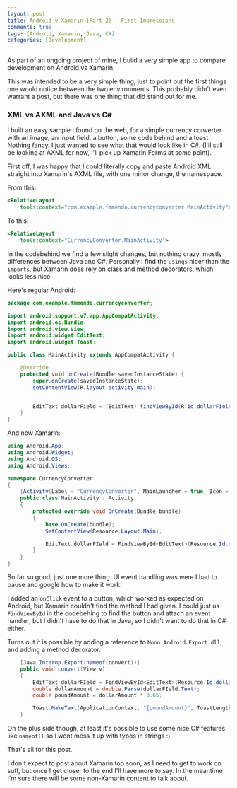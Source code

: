 ```yaml
---
layout: post
title: Android v Xamarin [Part 2] - First Impressions
comments: true
tags: [Android, Xamarin, Java, C#]
categories: [Development]
---
```


As part of an ongoing project of mine, I build a very simple app to compare development on Android vs Xamarin.

This was intended to be a very simple thing, just to point out the first things one would notice between the two environments. This probably didn't even warrant a post, but there was one thing that did stand out for me.<!--more--> 

### XML vs AXML and Java vs C&#35;

I built an easy sample I found on the web, for a simple currency converter with an image, an input field, a button, some code behind and a toast. Nothing fancy. I just wanted to see what that would look like in C#. (I'll still be looking at AXML for now, I'll pick up Xamarin.Forms at some point).

First off, I was happy that I could literally copy and paste Android XML straight into Xamarin's AXML file, with one minor change, the namespace.

From this:
```xml
<RelativeLayout 
    tools:context="com.example.fmmendo.currencyconverter.MainActivity">
```

To this:
```xml
<RelativeLayout 
    tools:context="CurrencyConverter.MainActivity">
```

In the codebehind we find a few slight changes, but nothing crazy, mostly differences between Java and C#. Personally I find the `usings` nicer than the `imports`, but Xamarin does rely on class and method decorators, which looks less nice.

Here's regular Android:
```java
package com.example.fmmendo.currencyconverter;

import android.support.v7.app.AppCompatActivity;
import android.os.Bundle;
import android.view.View;
import android.widget.EditText;
import android.widget.Toast;

public class MainActivity extends AppCompatActivity {

    @Override
    protected void onCreate(Bundle savedInstanceState) {
        super.onCreate(savedInstanceState);
        setContentView(R.layout.activity_main);


        EditText dollarField = (EditText) findViewById(R.id.dollarField);
    }
}
```

And now Xamarin:
```cs
using Android.App;
using Android.Widget;
using Android.OS;
using Android.Views;

namespace CurrencyConverter
{
    [Activity(Label = "CurrencyConverter", MainLauncher = true, Icon = "@drawable/icon")]
    public class MainActivity : Activity
    {
        protected override void OnCreate(Bundle bundle)
        {
            base.OnCreate(bundle);
            SetContentView(Resource.Layout.Main);

            EditText dollarFIeld = FindViewById<EditText>(Resource.Id.dollarField);
        }
    }
}
```

So far so good, just one more thing. UI event handling was were I had to pause and google how to make it work.

I added an `onClick` event to a button, which worked as expected on Android, but Xamarin couldn't find the method I had given. I could just us `FindViewById` in the codebehing to find the button and attach an event handler, but I didn't have to do that in Java, so I didn't want to do that in C# either.

Turns out it is possible by adding a reference to `Mono.Android.Export.dll`, and adding a method decorator:

```cs
    [Java.Interop.Export(nameof(convert))]
    public void convert(View v)
    {
        EditText dollarFIeld = FindViewById<EditText>(Resource.Id.dollarField);
        double dollarAmount = double.Parse(dollarFIeld.Text);
        double poundAmount = dollarAmount * 0.65;

        Toast.MakeText(ApplicationContext, "{poundAmount}", ToastLength.Long).Show();
    }
```

On the plus side though, at least it's possible to use some nice C# features like `nameof()` so I wont mess it up with typos in strings :)

That's all for this post.

I don't expect to post about Xamarin too soon, as I need to get to work on suff, but once I get closer to the end I'll have more to say. In the meantime I'm sure there will be some non-Xamarin content to talk about.
